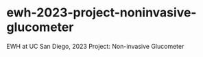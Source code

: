 # ewh-2023-project-noninvasive-glucometer
EWH at UC San Diego, 2023 Project: Non-invasive Glucometer
